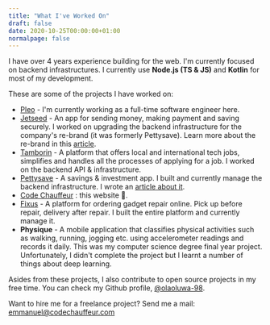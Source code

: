 ```yaml
---
title: "What I've Worked On"
draft: false
date: 2020-10-25T00:00:00+01:00
normalpage: false
---
```


I have over 4 years experience building for the web. I'm currently focused on backend infrastructures. I currently use **Node.js (TS & JS)** and **Kotlin** for most of my development.

These are some of the projects I have worked on:

- [Pleo](https://pleo.io) - I'm currently working as a full-time software engineer here.
- [Jetseed](https://jetseed.com) - An app for sending money, making payment and saving securely. I worked on upgrading the backend infrastructure for the company's re-brand (it was formerly Pettysave). Learn more about the re-brand in this [article](https://blog.jetseed.com/pettysave-is-now-jetseed-2918ea2c3c76).
- [Tamborin](https://tamborin.io) - A platform that offers local and international tech jobs, simplifies and handles all the processes of applying for a job. I worked on the backend API & infrastructure.
- [Pettysave](https://pettysave.com) - A savings & investment app. I built and currently manage the backend infrastructure. I wrote an [article about it](/my-experience-with-rebuilding-a-product-from-ground-up).
- [Code Chauffeur](https://codechauffeur.com) : this website 👀.
- [Fixus](https://fixus.com.ng) - A platform for ordering gadget repair online. Pick up before repair, delivery after repair. I built the entire platform and currently manage it.
- **Physique** - A mobile application that classifies physical activities such as walking, running, jogging etc. using accelerometer readings and records it daily. This was my computer science degree final year project. Unfortunately, I didn't complete the project but I learnt a number of things about deep learning.

Asides from these projects, I also contribute to open source projects in my free time. You can check my Github profile, [@olaoluwa-98](https://github.com/olaoluwa-98).

Want to hire me for a freelance project? Send me a mail: emmanuel@codechauffeur.com
